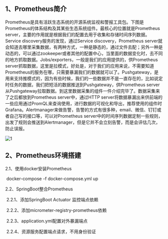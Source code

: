 ## 1、Prometheus简介

​		Prometheus是具有活跃生态系统的开源系统监视和警报工具包。下图是Prometheus的体系结构及其某些生态系统组件。最核心的位置就是Prometheus server，主要的作用就是根据我们的配置去用于收集和存储时间序列数据。Service discovery服务的发现，通过Service discovery，Prometheus server就会知道去哪里采集数据，有两种方式，一种是静态的，通过文件去配；另外一种是动态的，可以通过zookeeper或者其他的配置中心，当里面的数据变化时，去不同的地方抓取数据。Jobs/exporters，一般是我们的应用提供的，供Prometheus server抓取数据，这里是拉模式，好处是，对于我们的应用来说，不需要知道Prometheus的服务在哪，只需要暴漏我们的数据就可以了。Pushgateway，是用来支持推模式的，因为有些时候，我们的一些数据并不是一直存在的，比如说定时任务的数据，我们把短活的数据推送到Pushgateway，供Prometheus server从Pushgateway拉取数据。到这里数据采集的组件一件介绍完毕了。数据采集来了之后都放到Prometheus server中，通过HTTP server将数据暴漏出来供前端的一些应用通过PromQL来查询使用，进行数据的可视化和导出，推荐使用的组件时Grafana。Alertmanager来做告警，告警的方式有很多种，email、微信、钉钉或者自己写的接口等，可以对Prometheus server中的时间序列数据定制一些规则，出发了规则会推送到Alertmanager，但是它并不会立刻告警，而是会评估几次，防止误报。

![1](image/Prometheus体系结构及某些生态系统组件.png)

## 2、Prometheus环境搭建

2.1、使用docker安装Prometheus

​		docker-compose -f docker-compose.yml up

2.2、SpringBoot整合Prometheus

​	2.2.1、添加SpringBoot Actuator 监控端点依赖

​	2.2.2、添加micrometer-registry-prometheus依赖

​	2.2.3、application.yml配置对外暴漏端点

​	 2.2.4、资源服务配置端点请求，不用身份验证

​	

